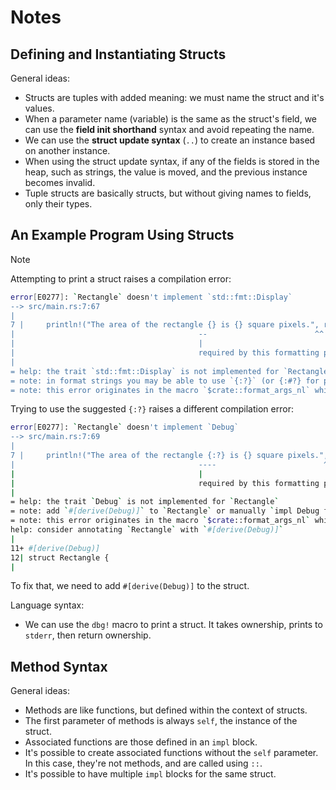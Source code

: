 # Notes

## Defining and Instantiating Structs

General ideas:
- Structs are tuples with added meaning: we must name the struct and it's
  values.
- When a parameter name (variable) is the same as the struct's field, we can
  use the **field init shorthand** syntax and avoid repeating the name.
- We can use the **struct update syntax** (`..`) to create an instance based on
  another instance.
- When using the struct update syntax, if any of the fields is stored in the
  heap, such as strings, the value is moved, and the previous instance becomes
  invalid.
- Tuple structs are basically structs, but without giving names to fields, only
  their types.

## An Example Program Using Structs

> [!NOTE]
> Attempting to print a struct raises a compilation error:
> ```bash
> error[E0277]: `Rectangle` doesn't implement `std::fmt::Display`
> --> src/main.rs:7:67
> |
> 7 |     println!("The area of the rectangle {} is {} square pixels.", r1, area(&r1));
> |                                         --                        ^^ `Rectangle` cannot be formatted with the default formatter
> |                                         |
> |                                         required by this formatting parameter
> |
> = help: the trait `std::fmt::Display` is not implemented for `Rectangle`
> = note: in format strings you may be able to use `{:?}` (or {:#?} for pretty-print) instead
> = note: this error originates in the macro `$crate::format_args_nl` which comes from the expansion of the macro `println` (in Nightly builds, run with -Z macro-backtrace for more info)
> ```
> 
> Trying to use the suggested `{:?}` raises a different compilation error:
> ```bash
> error[E0277]: `Rectangle` doesn't implement `Debug`
> --> src/main.rs:7:69
> |
> 7 |     println!("The area of the rectangle {:?} is {} square pixels.", r1, area(&r1));
> |                                         ----                        ^^ `Rectangle` cannot be formatted using `{:?}` because it doesn't implement `Debug`
> |                                         |
> |                                         required by this formatting parameter
> |
> = help: the trait `Debug` is not implemented for `Rectangle`
> = note: add `#[derive(Debug)]` to `Rectangle` or manually `impl Debug for Rectangle`
> = note: this error originates in the macro `$crate::format_args_nl` which comes from the expansion of the macro `println` (in Nightly builds, run with -Z macro-backtrace for more info)
> help: consider annotating `Rectangle` with `#[derive(Debug)]`
> |
> 11+ #[derive(Debug)]
> 12| struct Rectangle {
> |
> ```
> 
> To fix that, we need to add `#[derive(Debug)]` to the struct.

Language syntax:
- We can use the `dbg!` macro to print a struct. It takes ownership, prints to
  `stderr`, then return ownership.

## Method Syntax

General ideas:
- Methods are like functions, but defined within the context of structs.
- The first parameter of methods is always `self`, the instance of the struct.
- Associated functions are those defined in an `impl` block.
- It's possible to create associated functions without the `self` parameter. In
  this case, they're not methods, and are called using `::`.
- It's possible to have multiple `impl` blocks for the same struct.
